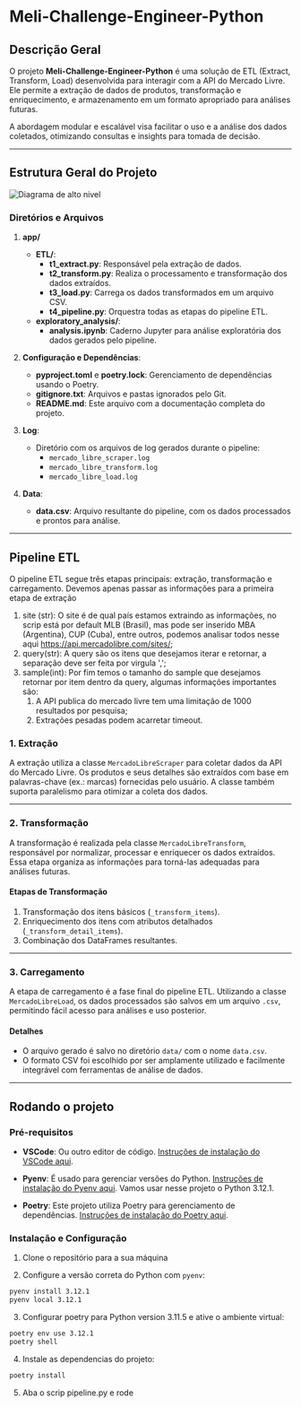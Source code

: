 # **Meli-Challenge-Engineer-Python**

## **Descrição Geral**
O projeto **Meli-Challenge-Engineer-Python** é uma solução de ETL (Extract, Transform, Load) desenvolvida para interagir com a API do Mercado Livre. Ele permite a extração de dados de produtos, transformação e enriquecimento, e armazenamento em um formato apropriado para análises futuras. 

A abordagem modular e escalável visa facilitar o uso e a análise dos dados coletados, otimizando consultas e insights para tomada de decisão.

---

## **Estrutura Geral do Projeto**

![Diagrama de alto nivel](Diagrama_de_alto_nivel.png "Diagrama de alto nivel")

### **Diretórios e Arquivos**
1. **app/**
   - **ETL/**:
     - **t1_extract.py**: Responsável pela extração de dados.
     - **t2_transform.py**: Realiza o processamento e transformação dos dados extraídos.
     - **t3_load.py**: Carrega os dados transformados em um arquivo CSV.
     - **t4_pipeline.py**: Orquestra todas as etapas do pipeline ETL.
   - **exploratory_analysis/**:
     - **analysis.ipynb**: Caderno Jupyter para análise exploratória dos dados gerados pelo pipeline.

2. **Configuração e Dependências**:
   - **pyproject.toml** e **poetry.lock**: Gerenciamento de dependências usando o Poetry.
   - **gitignore.txt**: Arquivos e pastas ignorados pelo Git.
   - **README.md**: Este arquivo com a documentação completa do projeto.

3. **Log**:
   - Diretório com os arquivos de log gerados durante o pipeline:
     - `mercado_libre_scraper.log`
     - `mercado_libre_transform.log`
     - `mercado_libre_load.log`

4. **Data**:
   - **data.csv**: Arquivo resultante do pipeline, com os dados processados e prontos para análise.

---

## **Pipeline ETL**

O pipeline ETL segue três etapas principais: extração, transformação e carregamento.
Devemos apenas passar as informações para a primeira etapa de extração
1. site (str): O site é de qual país estamos extraindo as informações, no scrip está por default MLB (Brasil), mas pode ser inserido MBA (Argentina), CUP (Cuba), entre outros, podemos analisar todos nesse aqui https://api.mercadolibre.com/sites/;
2. query(str): A query são os itens que desejamos iterar e retornar, a separação deve ser feita por virgula ',';
3. sample(int): Por fim temos o tamanho do sample que desejamos retornar por item dentro da query, algumas informações importantes são:
    1. A API publica do mercado livre tem uma limitação de 1000 resultados por pesquisa;
    2. Extrações pesadas podem acarretar timeout.

### **1. Extração**
A extração utiliza a classe `MercadoLibreScraper` para coletar dados da API do Mercado Livre. Os produtos e seus detalhes são extraídos com base em palavras-chave (ex.: marcas) fornecidas pelo usuário. A classe também suporta paralelismo para otimizar a coleta dos dados.

---

### **2. Transformação**
A transformação é realizada pela classe `MercadoLibreTransform`, responsável por normalizar, processar e enriquecer os dados extraídos. Essa etapa organiza as informações para torná-las adequadas para análises futuras.

#### **Etapas de Transformação**
1. Transformação dos itens básicos (`_transform_items`).
2. Enriquecimento dos itens com atributos detalhados (`_transform_detail_items`).
3. Combinação dos DataFrames resultantes.

---

### **3. Carregamento**

A etapa de carregamento é a fase final do pipeline ETL. Utilizando a classe `MercadoLibreLoad`, os dados processados são salvos em um arquivo `.csv`, permitindo fácil acesso para análises e uso posterior.

#### Detalhes

- O arquivo gerado é salvo no diretório `data/` com o nome `data.csv`.
- O formato CSV foi escolhido por ser amplamente utilizado e facilmente integrável com ferramentas de análise de dados.

---

## Rodando o projeto

### Pré-requisitos

* **VSCode**: Ou outro editor de código. [Instruções de instalação do VSCode aqui](https://code.visualstudio.com/download).

* **Pyenv**: É usado para gerenciar versões do Python. [Instruções de instalação do Pyenv aqui](https://github.com/pyenv/pyenv#installation). Vamos usar nesse projeto o Python 3.12.1.

* **Poetry**: Este projeto utiliza Poetry para gerenciamento de dependências. [Instruções de instalação do Poetry aqui](https://python-poetry.org/docs/#installation).


### Instalação e Configuração

1. Clone o repositório para a sua máquina


2. Configure a versão correta do Python com `pyenv`:

```bash
pyenv install 3.12.1
pyenv local 3.12.1
```

3. Configurar poetry para Python version 3.11.5 e ative o ambiente virtual:

```bash
poetry env use 3.12.1
poetry shell
```

4. Instale as dependencias do projeto:

```bash
poetry install
```

5. Aba o scrip pipeline.py e rode
